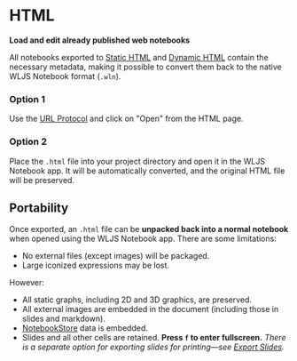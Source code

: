 # HTML

__Load and edit already published web notebooks__

All notebooks exported to [Static HTML](frontend/Exporting/Static%20HTML.md) and [Dynamic HTML](frontend/Exporting/Dynamic%20HTML.md) contain the necessary metadata, making it possible to convert them back to the native WLJS Notebook format (`.wln`).

### Option 1
Use the [URL Protocol](frontend/Importing/URL%20Protocol.md) and click on "Open" from the HTML page.

### Option 2
Place the `.html` file into your project directory and open it in the WLJS Notebook app. It will be automatically converted, and the original HTML file will be preserved.

## Portability
Once exported, an `.html` file can be __unpacked back into a normal notebook__ when opened using the WLJS Notebook app. There are some limitations:

- No external files (except images) will be packaged.
- Large iconized expressions may be lost.

However:

- All static graphs, including 2D and 3D graphics, are preserved.
- All external images are embedded in the document (including those in slides and markdown).
- [NotebookStore](frontend/Reference/Cells%20and%20Notebook/NotebookStore.md) data is embedded.
- Slides and all other cells are retained. **Press `f` to enter fullscreen.** *There is a separate option for exporting slides for printing—see [Export Slides](frontend/Exporting/Static%20Slides.md).*

